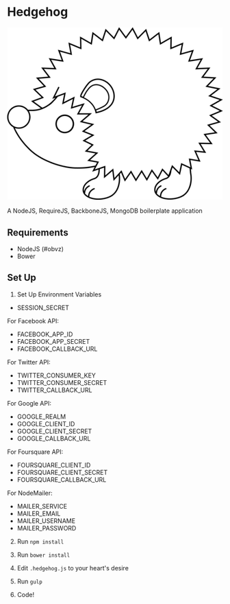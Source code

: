 Hedgehog
========

![hedgehog](app/assets/images/hedgehog.png)

A NodeJS, RequireJS, BackboneJS, MongoDB boilerplate application

## Requirements

* NodeJS (#obvz)
* Bower

## Set Up

1. Set Up Environment Variables
  - SESSION_SECRET

  For Facebook API:
  - FACEBOOK_APP_ID
  - FACEBOOK_APP_SECRET
  - FACEBOOK_CALLBACK_URL

  For Twitter API:
  - TWITTER_CONSUMER_KEY
  - TWITTER_CONSUMER_SECRET
  - TWITTER_CALLBACK_URL
  
  For Google API:
  - GOOGLE_REALM
  - GOOGLE_CLIENT_ID
  - GOOGLE_CLIENT_SECRET
  - GOOGLE_CALLBACK_URL

  For Foursquare API:
  - FOURSQUARE_CLIENT_ID
  - FOURSQUARE_CLIENT_SECRET
  - FOURSQUARE_CALLBACK_URL

  For NodeMailer:
  - MAILER_SERVICE
  - MAILER_EMAIL
  - MAILER_USERNAME
  - MAILER_PASSWORD
  
2. Run `npm install`

3. Run `bower install`

4. Edit `.hedgehog.js` to your heart's desire

5. Run `gulp`

6. Code!